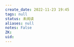 ```yaml
---
create_date: 2022-11-23 19:45
tags: null
status: 未阅读 
aliases: null
notes: False
ZK: 
uid: 
---
```



